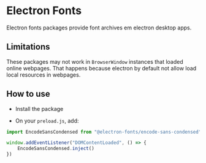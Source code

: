# Electron Fonts

Electron fonts packages provide font archives em electron desktop apps.

## Limitations

These packages may not work in `BrowserWindow` instances that loaded online webpages. That happens because electron by default not allow load local resources in webpages.

## How to use

* Install the package

* On your `preload.js`, add:

```ts
import EncodeSansCondensed from "@electron-fonts/encode-sans-condensed"

window.addEventListener("DOMContentLoaded", () => {
    EncodeSansCondensed.inject()
})
```